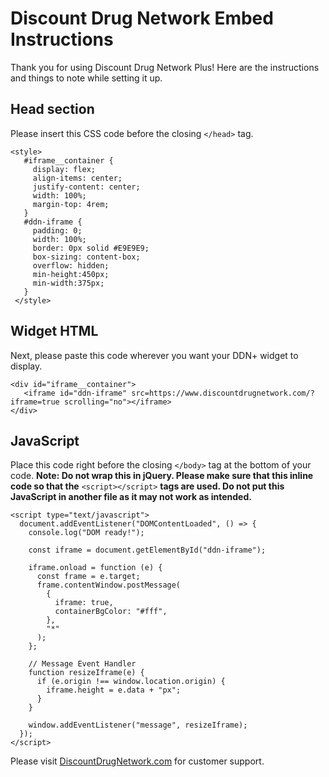 # Discount Drug Network Embed Instructions
Thank you for using Discount Drug Network Plus! Here are the instructions and things to note while setting it up. 

## Head section
Please insert this CSS code before the closing `</head>` tag. 
```
<style>
   #iframe__container {
     display: flex;
     align-items: center;
     justify-content: center;
     width: 100%;
     margin-top: 4rem;
   }
   #ddn-iframe {
     padding: 0;
     width: 100%;
     border: 0px solid #E9E9E9;
     box-sizing: content-box;
     overflow: hidden;
     min-height:450px;
     min-width:375px;
   }
 </style>   
```

## Widget HTML
Next, please paste this code wherever you want your DDN+ widget to display.

```
<div id="iframe__container">
   <iframe id="ddn-iframe" src=https://www.discountdrugnetwork.com/?iframe=true scrolling="no"></iframe>
</div>
```

## JavaScript
Place this code right before the closing `</body>` tag at the bottom of your code.
**Note: Do not wrap this in jQuery. Please make sure that this inline code so that the** `<script></script>` **tags are used. Do not put this JavaScript in another file as it may not work as intended.**
```
<script type="text/javascript">
  document.addEventListener("DOMContentLoaded", () => {
    console.log("DOM ready!");

    const iframe = document.getElementById("ddn-iframe");

    iframe.onload = function (e) {
      const frame = e.target;
      frame.contentWindow.postMessage(
        {
          iframe: true,
          containerBgColor: "#fff",
        },
        "*"
      );
    };

    // Message Event Handler
    function resizeIframe(e) {
      if (e.origin !== window.location.origin) {
        iframe.height = e.data + "px";
      }
    }

    window.addEventListener("message", resizeIframe);
  });
</script>

```

Please visit [DiscountDrugNetwork.com](https://discountdrugnetwork.com) for customer support. 
